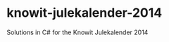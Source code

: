 knowit-julekalender-2014
========================

Solutions in C# for the Knowit Julekalender 2014

